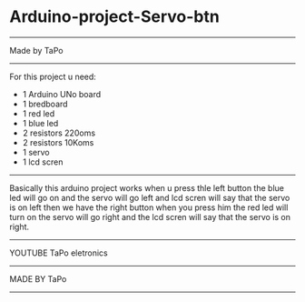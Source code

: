 # Arduino-project-Servo-btn

-----------------

Made by TaPo

---------

For this project u need:

- 1 Arduino UNo board 
- 1 bredboard
- 1 red led
- 1 blue led
- 2 resistors 220oms
- 2 resistors 10Koms
- 1 servo
- 1 lcd scren

------------------------------------

Basically this arduino project works when u press thle left button the blue led will go on and the servo will go left and lcd scren will say that the servo is on left 
then we have the right button when you press him the red led will turn on the servo will go right and the lcd scren will say that the servo is on right.

-------------------------------------------------------------------

YOUTUBE TaPo eletronics 

------------------------------

MADE BY TaPo

----------------
